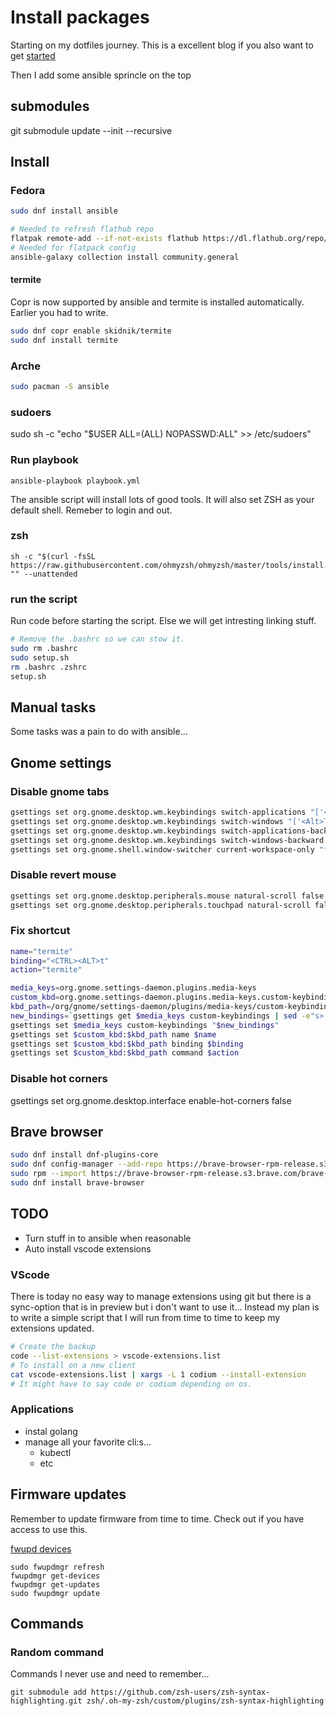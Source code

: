 # Install packages

Starting on my dotfiles journey.
This is a excellent blog if you also want to get [started](https://writingco.de/blog/how-i-manage-my-dotfiles-using-gnu-stow/)

Then I add some ansible sprincle on the top

## submodules

git submodule update --init --recursive

## Install

### Fedora

```bash
sudo dnf install ansible

# Needed to refresh flathub repo
flatpak remote-add --if-not-exists flathub https://dl.flathub.org/repo/flathub.flatpakrepo
# Needed for flatpack config
ansible-galaxy collection install community.general

```

#### termite

Copr is now supported by ansible and termite is installed automatically.
Earlier you had to write.

```bash
sudo dnf copr enable skidnik/termite
sudo dnf install termite
```

### Arche

```bash
sudo pacman -S ansible
```

### sudoers

sudo sh -c "echo \"$USER ALL=(ALL) NOPASSWD:ALL\" >> /etc/sudoers"

### Run playbook

```shell
ansible-playbook playbook.yml
```

The ansible script will install lots of good tools.
It will also set ZSH as your default shell. Remeber to login and out.

### zsh

```shell
sh -c "$(curl -fsSL https://raw.githubusercontent.com/ohmyzsh/ohmyzsh/master/tools/install.sh)" "" --unattended
```

### run the script

Run code before starting the script. Else we will get intresting linking stuff.

```bash
# Remove the .bashrc so we can stow it.
sudo rm .bashrc
sudo setup.sh
rm .bashrc .zshrc
setup.sh
```

## Manual tasks

Some tasks was a pain to do with ansible...

## Gnome settings

### Disable gnome tabs

```bash
gsettings set org.gnome.desktop.wm.keybindings switch-applications "['<Super>Tab']"
gsettings set org.gnome.desktop.wm.keybindings switch-windows "['<Alt>Tab']"
gsettings set org.gnome.desktop.wm.keybindings switch-applications-backward "['<Shift><Super>Tab']"
gsettings set org.gnome.desktop.wm.keybindings switch-windows-backward "['<Shift><Alt>Tab']"
gsettings set org.gnome.shell.window-switcher current-workspace-only "false"
```

### Disable revert mouse

```bash
gsettings set org.gnome.desktop.peripherals.mouse natural-scroll false
gsettings set org.gnome.desktop.peripherals.touchpad natural-scroll false
```

### Fix shortcut

```bash
name="termite"
binding="<CTRL><ALT>t"
action="termite"

media_keys=org.gnome.settings-daemon.plugins.media-keys
custom_kbd=org.gnome.settings-daemon.plugins.media-keys.custom-keybinding
kbd_path=/org/gnome/settings-daemon/plugins/media-keys/custom-keybindings/$name/
new_bindings=`gsettings get $media_keys custom-keybindings | sed -e"s>'\]>','$kbd_path']>"| sed -e"s>@as \[\]>['$kbd_path']>"`
gsettings set $media_keys custom-keybindings "$new_bindings"
gsettings set $custom_kbd:$kbd_path name $name
gsettings set $custom_kbd:$kbd_path binding $binding
gsettings set $custom_kbd:$kbd_path command $action
```

### Disable hot corners

gsettings set org.gnome.desktop.interface enable-hot-corners false

## Brave browser

```bash
sudo dnf install dnf-plugins-core
sudo dnf config-manager --add-repo https://brave-browser-rpm-release.s3.brave.com/x86_64/
sudo rpm --import https://brave-browser-rpm-release.s3.brave.com/brave-core.asc
sudo dnf install brave-browser
```

## TODO

- Turn stuff in to ansible when reasonable
- Auto install vscode extensions

### VScode

There is today no easy way to manage extensions using git but there is a sync-option that is in preview but i don't want to use it...
Instead my plan is to write a simple script that I will run from time to time to keep my extensions updated.

```bash
# Create the backup
code --list-extensions > vscode-extensions.list
# To install on a new client
cat vscode-extensions.list | xargs -L 1 codium --install-extension
# It might have to say code or codium depending on os.
```

### Applications

- instal golang
- manage all your favorite cli:s...
  - kubectl
  - etc

## Firmware updates

Remember to update firmware from time to time. Check out if you have access to use this.

[fwupd devices](https://fwupd.org/lvfs/devices/)

```shell
sudo fwupdmgr refresh
fwupdmgr get-devices
fwupdmgr get-updates
sudo fwupdmgr update
```

## Commands

### Random command

Commands I never use and need to remember...

```shell
git submodule add https://github.com/zsh-users/zsh-syntax-highlighting.git zsh/.oh-my-zsh/custom/plugins/zsh-syntax-highlighting
```
